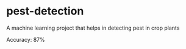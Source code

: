 # pest-detection

A machine learning project that helps in detecting pest in crop plants 

Accuracy: 87%
